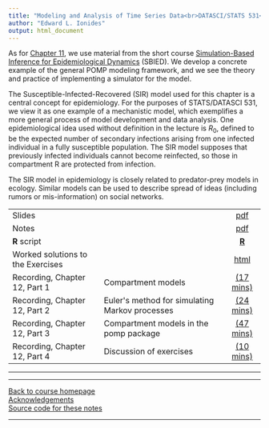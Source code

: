 ```yaml
---
title: "Modeling and Analysis of Time Series Data<br>DATASCI/STATS 531<br>Chapter 12: Simulation of stochastic dynamic models"
author: "Edward L. Ionides"
output: html_document
---
```


As for [Chapter 11](../11/index.html), we use material from the short course [Simulation-Based Inference for Epidemiological Dynamics](https://kingaa.github.io/sbied/) (SBIED).  We develop a concrete example of the general POMP modeling framework, and we see the theory and practice of implementing a simulator for the model.

The Susceptible-Infected-Recovered (SIR) model used for this chapter is a central concept for epidemiology. For the purposes of STATS/DATASCI 531, we view it as one example of a mechanistic model, which exemplifies a more general process of model development and data analysis. One epidemiological idea used without definition in the lecture is $R_0$, defined to be the expected number of secondary infections arising from one infected individual in a fully susceptible population. The SIR model supposes that previously infected individuals cannot become reinfected, so those in compartment R are protected from infection.

The SIR model in epidemiology is closely related to predator-prey models in ecology. Similar models can be used to describe spread of ideas (including rumors or mis-information) on social networks. 

| | ||
|:---------------|:---------------|:------------------------:|
| Slides  | | [pdf](https://kingaa.github.io/sbied/stochsim/slides.pdf) |
| Notes   | | [pdf](https://kingaa.github.io/sbied/stochsim/notes.pdf) |
| **R** script  | | [**R**](https://kingaa.github.io/sbied/stochsim/main.R)                                                                   |
| Worked solutions to the Exercises | | [html](https://kingaa.github.io/sbied/stochsim/exercises.html)                    
| Recording, Chapter 12, Part 1  | Compartment models | [(17 mins)](https://youtu.be/l5YCll5qcP0) | 
| Recording, Chapter 12, Part 2  | Euler's method for simulating Markov processes | [(24 mins)](https://youtu.be/69F4oEjXkug) |
| Recording, Chapter 12, Part 3  | Compartment models in the pomp package | [(47 mins)](https://youtu.be/XmUQR1Bp8C4) |
| Recording, Chapter 12, Part 4  | Discussion of exercises | [(10 mins)](https://youtu.be/sNcNhvNY2Ro) |
-----------

<!--
| Annotated slides  | | [pdf](slides-annotated.pdf) |
-->


----------------------

[Back to course homepage](../index.html)  
[Acknowledgements](../acknowledge.html)  
[Source code for these notes](http://github.com/kingaa/sbied/tree/master/stochsim)


----------------------
